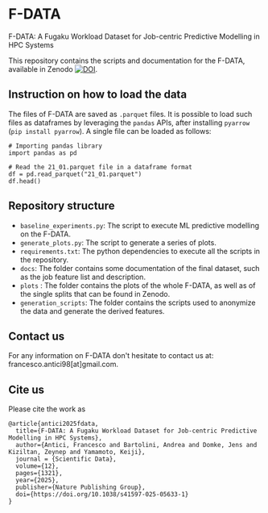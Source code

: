 # F-DATA
F-DATA: A Fugaku Workload Dataset for Job-centric Predictive Modelling in HPC Systems

This repository contains the scripts and documentation for the F-DATA, available in Zenodo [![DOI](https://zenodo.org/badge/DOI/10.5281/zenodo.11467483.svg)](https://doi.org/10.5281/zenodo.11467483).

## Instruction on how to load the data 

The files of F-DATA are saved as `.parquet` files. It is possible to load such files as dataframes by leveraging the `pandas` APIs, after installing `pyarrow` (`pip install pyarrow`). A single file can be loaded as follows:

```
# Importing pandas library
import pandas as pd 

# Read the 21_01.parquet file in a dataframe format
df = pd.read_parquet("21_01.parquet")
df.head()
```

## Repository structure 

- `baseline_experiments.py`: The script to execute ML predictive modelling on the F-DATA.
- `generate_plots.py`: The script to generate a series of plots.
- `requirements.txt`: The python dependencies to execute all the scripts in the repository.
- `docs`: The folder contains some documentation of the final dataset, such as the job feature list and description.
- `plots` : The folder contains the plots of the whole F-DATA, as well as of the single splits that can be found in Zenodo.
- `generation_scripts`: The folder contains the scripts used to anonymize the data and generate the derived features.

## Contact us 

For any information on F-DATA don't hesitate to contact us at: francesco.antici98[at]gmail.com.

## Cite us 

Please cite the work as 

```
@article{antici2025fdata,
  title={F-DATA: A Fugaku Workload Dataset for Job-centric Predictive Modelling in HPC Systems},
  author={Antici, Francesco and Bartolini, Andrea and Domke, Jens and Kiziltan, Zeynep and Yamamoto, Keiji},
  journal = {Scientific Data},
  volume={12},
  pages={1321},
  year={2025},
  publisher={Nature Publishing Group},
  doi={https://doi.org/10.1038/s41597-025-05633-1}
}
```
